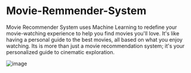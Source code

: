 # Movie-Remmender-System
Movie Recommender System uses Machine Learning to redefine your movie-watching experience to help you find movies you'll love. It's like having a personal guide to the best movies, all based on what you enjoy watching. Its  is more than just a movie recommendation system; it's your personalized guide to cinematic exploration. 

![image](https://github.com/avinashkr7/Movie-Remmender-System/assets/118923593/7a439e6d-bd11-48dd-8bc1-381f4ce4582a)
